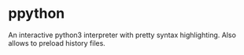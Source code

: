 # ppython
An interactive python3 interpreter with pretty syntax highlighting. Also allows to preload history files.
